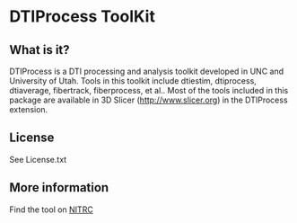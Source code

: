 # DTIProcess ToolKit

## What is it?

DTIProcess is a DTI processing and analysis toolkit developed in UNC and University of Utah. Tools in this toolkit include dtiestim, dtiprocess, dtiaverage, fibertrack, fiberprocess, et al..
Most of the tools included in this package are available in 3D Slicer (http://www.slicer.org) in the DTIProcess extension.

## License

See License.txt

## More information

Find the tool on [NITRC](https://www.nitrc.org/projects/dtiprocess/)

